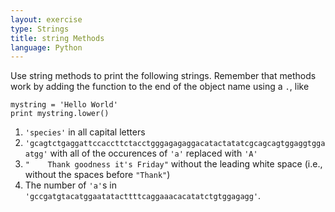 ```yaml
---
layout: exercise
type: Strings
title: string Methods
language: Python
---
```


Use string methods to print the following strings. Remember that methods work by
adding the function to the end of the object name using a `.`, like

```
mystring = 'Hello World'
print mystring.lower()
```

1. `'species'` in all capital letters
2. `'gcagtctgaggattccaccttctacctgggagagaggacatactatatcgcagcagtggaggtggaatgg'`
    with all of the occurences of `'a'` replaced with `'A'`
3. `"    Thank goodness it's Friday"` without the leading white space
    (i.e., without the spaces before `"Thank"`)
4.  The number of `'a'`s in `'gccgatgtacatggaatatacttttcaggaaacacatatctgtggagagg'`.
